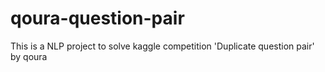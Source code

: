 # qoura-question-pair
 This is a NLP project to solve kaggle competition 'Duplicate question pair' by qoura
